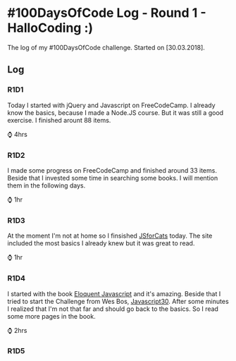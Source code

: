 # #100DaysOfCode Log - Round 1 - HalloCoding :)

The log of my #100DaysOfCode challenge. Started on [30.03.2018]. 


## Log

### R1D1 
Today I started with jQuery and Javascript on FreeCodeCamp. I already know the basics, because I made a Node.JS course. But it was still a good exercise. I finished arount 88 items. 

⌚ 4hrs

### R1D2
I made some progress on FreeCodeCamp and finished around 33 items. Beside that I invested some time in searching some books. I will mention them in the following days.

⌚ 1hr


### R1D3

At the moment I'm not at home so I finsished [JSforCats](http://jsforcats.com) today. The site included the most basics I already knew but it was great to read.

⌚ 1hr

### R1D4

I started with the book [Eloquent Javascript](https://eloquentjavascript.net) and it's amazing. Beside that I tried to start the Challenge from Wes Bos, [Javascript30](https://javascript30.com). After some minutes I realized that I'm not that far and should go back to the basics. So I read some more pages in the book.

⌚ 2hrs

### R1D5
